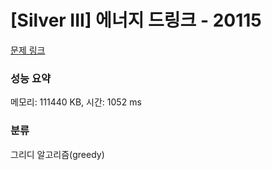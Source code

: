 # [Silver III] 에너지 드링크 - 20115 

[문제 링크](https://www.acmicpc.net/problem/20115) 

### 성능 요약

메모리: 111440 KB, 시간: 1052 ms

### 분류

그리디 알고리즘(greedy)

